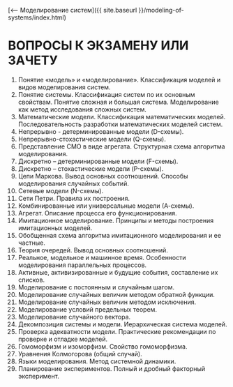[⟵ Моделирование систем]({{ site.baseurl }}/modeling-of-systems/index.html)

# **ВОПРОСЫ К ЭКЗАМЕНУ ИЛИ ЗАЧЕТУ**

1.	Понятие «модель» и «моделирование». Классификация моделей и видов моделирования систем.
2.	Понятие системы. Классификация систем по их основным свойствам. Понятие сложная и большая система. Моделирование как метод исследования сложных систем. 
3.	Математические модели. Классификация математических моделей. Последовательность разработки математических моделей систем.
4.	Непрерывно - детерминированные модели (D-схемы). 
5.	Непрерывно-стохастические модели (Q-схемы).
6.	Представление СМО в виде агрегата. Структурная схема алгоритма моделирования.
7.	Дискретно – детерминированные модели (F-схемы).
8.	Дискретно – стохастические модели (P-схемы).
9.	Цепи Маркова. Вывод основных соотношений. Способы моделирования случайных событий.
10.	Сетевые модели (N-схемы). 
11.	Сети Петри. Правила их построения.
12.	Комбинированные или универсальные модели (А-схемы).
13.	Агрегат. Описание процесса его функционирования.
14.	Имитационное моделирование. Принципы и методы построения имитационных моделей.
15.	Обобщенная схема алгоритма имитационного моделирования и ее частные.
16.	Теория очередей. Вывод основных соотношений.
17.	Реальное, модельное и машинное время. Особенности моделирования параллельных процессов.
18.	Активные, активизированные и будущие события, составление их списков.
19.	Моделирование с постоянным и случайным шагом.
20.	Моделирование случайных величин методом обратной функции.
21.	Моделирование случайных величин методом исключения.
22.	Моделирование условий предельных теорем.
23.	Моделирование случайного вектора.
24.	Декомпозиция системы и модели. Иерархическая система моделей. 
25.	Проверка адекватности модели. Практические рекомендации по проверке и отладке моделей.
26.	Гомоморфизм и изоморфизм. Свойство гомоморфизма.
27.	Уравнения Колмогорова (общий случай).
28.	Языки моделирования. Метод системной динамики.
29.	Планирование экспериментов. Полный и дробный факторный эксперимент.
